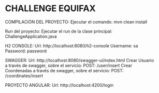 # CHALLENGE EQUIFAX

COMPILACIÓN DEL PROYECTO:
    Ejecutar el comando: mvn clean install

Run del proyecto:
    Ejecutar el run de la clase principal: ChallengeApplication.java

H2 CONSOLE: 
    Url: http://localhost:8080/h2-console
    Username: sa
    Password: password

SWAGGER:
    Url: http://localhost:8080/swagger-ui/index.html
    Crear Usuario a través de swagger, sobre el servicio: POST: /user/insert
    Crear Coordenadas a través de swagger, sobre el servicio: POST: /coordinates/insert

PROYECTO ANGULAR:
    Url: http://localhost:4200/login


